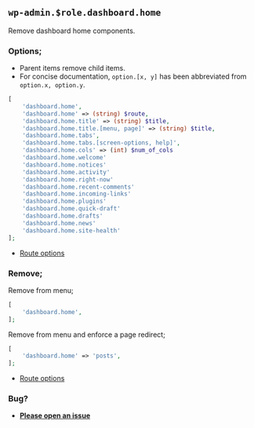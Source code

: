 ## `wp-admin.$role.dashboard.home`

Remove dashboard home components.

### Options;

* Parent items remove child items. 
* For concise documentation, `option.[x, y]` has been abbreviated from `option.x, option.y`.

```php
[
    'dashboard.home',
    'dashboard.home' => (string) $route,
    'dashboard.home.title' => (string) $title,
    'dashboard.home.title.[menu, page]' => (string) $title,
    'dashboard.home.tabs',
    'dashboard.home.tabs.[screen-options, help]',
    'dashboard.home.cols' => (int) $num_of_cols
    'dashboard.home.welcome'
    'dashboard.home.notices'
    'dashboard.home.activity'
    'dashboard.home.right-now'
    'dashboard.home.recent-comments'
    'dashboard.home.incoming-links'
    'dashboard.home.plugins'
    'dashboard.home.quick-draft'
    'dashboard.home.drafts'
    'dashboard.home.news'
    'dashboard.home.site-health'
];
```

* [Route options](../route-options.md)

### Remove;

Remove from menu;

```php
[
    'dashboard.home',
];
```

Remove from menu and enforce a page redirect;

```php
[
    'dashboard.home' => 'posts',
];
```

* [Route options](../route-options.md)

### Bug?

* **[Please open an issue](https://github.com/soberwp/intervention/issues/new?title=[wp-admin.dashboard.home]&labels=bug&assignees=darrenjacoby)**
